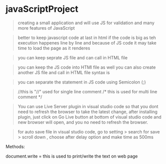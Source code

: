 # javaScriptProject
> creating a small application and will use JS for validation and many more features of JavaScript

> better to keep javascript code at last in html if the code is big as teh execution happenes line by line and because of JS code it may take time to load the page as it renderes

> you can keep seprate JS file and can call in HTML file

> you can keep the JS code into HTMl file as well you can also create another JS file and call in HTML file
syntax is 
<script src="myJSFile" type="text/javascript">
  </script>
  
> you can separate the statement in JS code using Semicolon (;)

> //this is "//" used for single line comment
        /*
        this is used for multi line comment
        */
        
> You can use Live Server plugin in visual studio code so that you dont need to refresh the browser to take the latest change, after installing plugin, just click on Go Live button at bottom of visual studio code and new browser will open, and you no need to refresh the browser.

> for auto save file in visual studio code, go to setting > search for save > scroll down , choose after delay option and make time as 500ms
  
Methods:

document.write = this is used to print/write the text on web page
